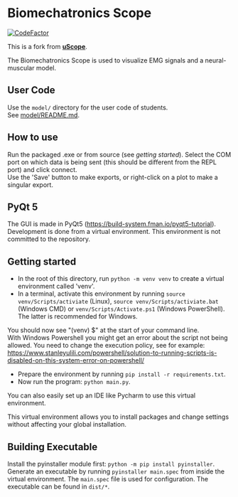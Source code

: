 # Biomechatronics Scope

[![CodeFactor](https://www.codefactor.io/repository/bitbucket/ctw-bw/uscope/badge)](https://www.codefactor.io/repository/bitbucket/ctw-bw/uscope)

This is a fork from [**uScope**](../../../uscope).

The Biomechatronics Scope is used to visualize EMG signals and a neural-muscular model.

## User Code

Use the `model/` directory for the user code of students.  
See [model/README.md](model/README.md). 

## How to use

Run the packaged .exe or from source (see *getting started*). Select the COM port on which data is being sent (this should be different from the REPL port) and click connect.  
Use the 'Save' button to make exports, or right-click on a plot to make a singular export.

## PyQt 5

The GUI is made in PyQt5 (https://build-system.fman.io/pyqt5-tutorial). Development is done from a virtual environment.
This environment is not committed to the repository.

## Getting started

* In the root of this directory, run `python -m venv venv` to create a virtual environment called 'venv'.
* In a terminal, activate this environment by running `source venv/Scripts/activiate` (Linux), `source venv/Scripts/activiate.bat`
(Windows CMD) or `venv/Scripts/Activate.ps1` (Windows PowerShell). The latter is recommended for Windows.

You should now see "(venv) $" at the start of your command line.  
With Windows Powershell you might get an error about the script not being allowed. You need to change the execution policy, see for example: https://www.stanleyulili.com/powershell/solution-to-running-scripts-is-disabled-on-this-system-error-on-powershell/

* Prepare the environment by running `pip install -r requirements.txt`.
* Now run the program: `python main.py`.

You can also easily set up an IDE like Pycharm to use this virtual environment.

This virtual environment allows you to install packages and change settings without affecting your global installation.

## Building Executable

Install the pyinstaller module first: `python -m pip install pyinstaller`.  
Generate an executable by running `pyinstaller main.spec` from inside the virtual environment. The `main.spec` file is used for configuration. The executable can be found in `dist/*`.